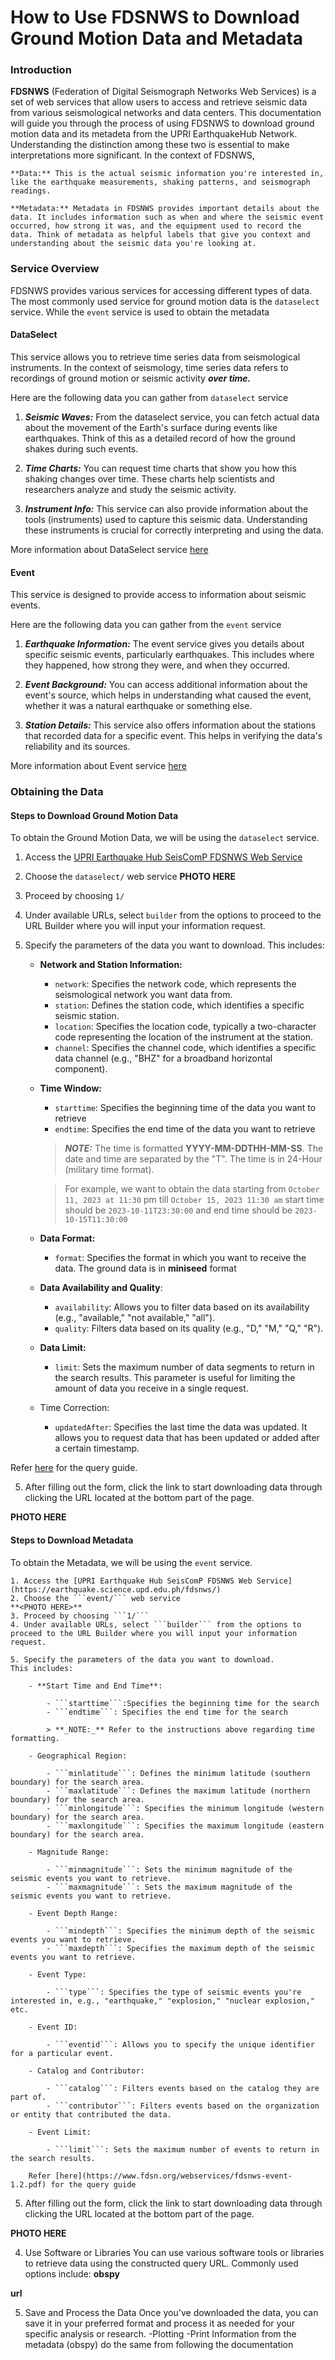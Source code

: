 How to Use FDSNWS to Download Ground Motion Data and Metadata
===============================================

### Introduction
**FDSNWS** (Federation of Digital Seismograph Networks Web Services) is a set of web services that allow users to access and retrieve seismic data from various seismological networks and data centers. This documentation will guide you through the process of using FDSNWS to download ground motion data and its metadeta from the UPRI EarthquakeHub Network. Understanding the distinction among these two is essential to make interpretations more significant. In the context of FDSNWS,

    **Data:** This is the actual seismic information you're interested in, like the earthquake measurements, shaking patterns, and seismograph readings.

    **Metadata:** Metadata in FDSNWS provides important details about the data. It includes information such as when and where the seismic event occurred, how strong it was, and the equipment used to record the data. Think of metadata as helpful labels that give you context and understanding about the seismic data you're looking at.

### Service Overview

FDSNWS provides various services for accessing different types of data.
The most commonly used service for ground motion data is the ```dataselect```
service. While the ```event``` service is used to obtain the metadata

#### DataSelect
This service  allows you to retrieve time series data from seismological instruments. In the context of seismology, time series data refers to recordings of ground motion or seismic activity ***over time.***

Here are the following data you can gather from ```dataselect``` service

1. ***Seismic Waves:*** From the dataselect service, you can fetch actual data about the movement of the Earth's surface during events like earthquakes. Think of this as a detailed record of how the ground shakes during such events.

2. ***Time Charts:*** You can request time charts that show you how this shaking changes over time. These charts help scientists and researchers analyze and study the seismic activity.

3. ***Instrument Info:*** This service can also provide information about the tools (instruments) used to capture this seismic data. Understanding these instruments is crucial for correctly interpreting and using the data.


More information about DataSelect service [here](https://www.fdsn.org/webservices/fdsnws-dataselect-1.1.pdf)

#### Event
This service is designed to provide access to information about seismic events.

Here are the following data you can gather from the ```event``` service

1. ***Earthquake Information:*** The event service gives you details about specific seismic events, particularly earthquakes. This includes where they happened, how strong they were, and when they occurred.

2. ***Event Background:*** You can access additional information about the event's source, which helps in understanding what caused the event, whether it was a natural earthquake or something else.

3. ***Station Details:*** This service also offers information about the stations that recorded data for a specific event. This helps in verifying the data's reliability and its sources.

More information about Event service [here](https://www.fdsn.org/webservices/fdsnws-event-1.2.pdf)

### Obtaining the Data
#### Steps to Download Ground Motion Data

To obtain the Ground Motion Data, we will be using the ```dataselect``` service.


1. Access the [UPRI Earthquake Hub SeisComP FDSNWS Web Service](https://earthquake.science.upd.edu.ph/fdsnws/)
2. Choose the ```dataselect/``` web service
**PHOTO HERE**
3. Proceed by choosing ```1/```
4. Under available URLs, select ```builder``` from the options to proceed to the URL Builder where you will input your information request.
5. Specify the parameters of the data you want to download.
  This includes:

    - **Network and Station Information:**

        - ```network```: Specifies the network code, which represents the seismological network you want data from.
        - ```station```: Defines the station code, which identifies a specific seismic station.
        - ```location```: Specifies the location code, typically a two-character code representing the location of the instrument at the station.
      - ```channel```: Specifies the channel code, which identifies a specific data channel (e.g., "BHZ" for a broadband horizontal component).

    - **Time Window:**

        - ```starttime```: Specifies the beginning time of the data you want to retrieve
        - ```endtime```: Specifies the end time of the data you want to retrieve

        > **_NOTE:_** The time is formatted **YYYY-MM-DDTHH-MM-SS**. The date and time are separated by the "T". The time is in 24-Hour (military time format).

        > For example, we want to obtain the data starting from  ```October 11, 2023 at 11:30``` pm till ```October 15, 2023 11:30 am``` start time should be ```2023-10-11T23:30:00``` and end time should be ```2023-10-15T11:30:00```

    - **Data Format:**
        - ```format```: Specifies the format in which you want to receive the data. The ground data is in **miniseed** format

    - **Data Availability and Quality**:
        - ```availability```: Allows you to filter data based on its availability (e.g., "available," "not available," "all").
        - ```quality```: Filters data based on its quality (e.g., "D," "M," "Q," "R").

    - **Data Limit:**
        -  ```limit```: Sets the maximum number of data segments to return in the search results. This parameter is useful for limiting the amount of data you receive in a single request.
    - Time Correction:
        - ```updatedAfter```: Specifies the last time the data was updated. It allows you to request data that has been updated or added after a certain timestamp.

Refer [here](https://www.fdsn.org/webservices/fdsnws-dataselect-1.1.pdf) for the query guide.

5. After filling out the form, click the link to start downloading data through clicking the URL located at the bottom part of the page.


**PHOTO HERE**




#### Steps to Download Metadata

To obtain the Metadata, we will be using the ```event``` service.

    1. Access the [UPRI Earthquake Hub SeisComP FDSNWS Web Service](https://earthquake.science.upd.edu.ph/fdsnws/)
    2. Choose the ```event/``` web service
    **<PHOTO HERE>**
    3. Proceed by choosing ```1/```
    4. Under available URLs, select ```builder``` from the options to proceed to the URL Builder where you will input your information request.

    5. Specify the parameters of the data you want to download.
    This includes:

        - **Start Time and End Time**:

            - ```starttime```:Specifies the beginning time for the search
            - ```endtime```: Specifies the end time for the search

            > **_NOTE:_** Refer to the instructions above regarding time formatting.

        - Geographical Region:

            - ```minlatitude```: Defines the minimum latitude (southern boundary) for the search area.
            - ```maxlatitude```: Defines the maximum latitude (northern boundary) for the search area.
            - ```minlongitude```: Specifies the minimum longitude (western boundary) for the search area.
            - ```maxlongitude```: Specifies the maximum longitude (eastern boundary) for the search area.

        - Magnitude Range:

            - ```minmagnitude```: Sets the minimum magnitude of the seismic events you want to retrieve.
            - ```maxmagnitude```: Sets the maximum magnitude of the seismic events you want to retrieve.

        - Event Depth Range:

            - ```mindepth```: Specifies the minimum depth of the seismic events you want to retrieve.
            - ```maxdepth```: Specifies the maximum depth of the seismic events you want to retrieve.

        - Event Type:

            - ```type```: Specifies the type of seismic events you're interested in, e.g., "earthquake," "explosion," "nuclear explosion," etc.

        - Event ID:

            - ```eventid```: Allows you to specify the unique identifier for a particular event.

        - Catalog and Contributor:

            - ```catalog```: Filters events based on the catalog they are part of.
            - ```contributor```: Filters events based on the organization or entity that contributed the data.

        - Event Limit:

            - ```limit```: Sets the maximum number of events to return in the search results.

        Refer [here](https://www.fdsn.org/webservices/fdsnws-event-1.2.pdf) for the query guide


5. After filling out the form, click the link to start downloading data through clicking the URL located at the bottom part of the page.

**PHOTO HERE**





























4. Use Software or Libraries
You can use various software tools or libraries to retrieve data using the constructed query URL. Commonly used options include: **obspy**

**url**

5. Save and Process the Data
Once you've downloaded the data, you can save it in your preferred format and process it as needed for your specific analysis or research.
-Plotting
-Print Information from the metadata (obspy)
do the same from following the documentation
